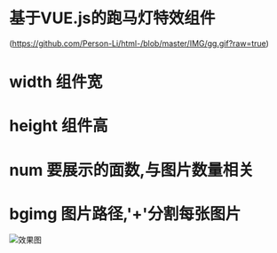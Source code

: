 #  基于VUE.js的跑马灯特效组件
 
(https://github.com/Person-Li/html-/blob/master/IMG/gg.gif?raw=true)
#  width   组件宽
#  height  组件高
#  num     要展示的面数,与图片数量相关
#  bgimg   图片路径,'+'分割每张图片
![效果图](https://github.com/Person-Li/html-/blob/master/IMG/gg.gif?raw=true)
